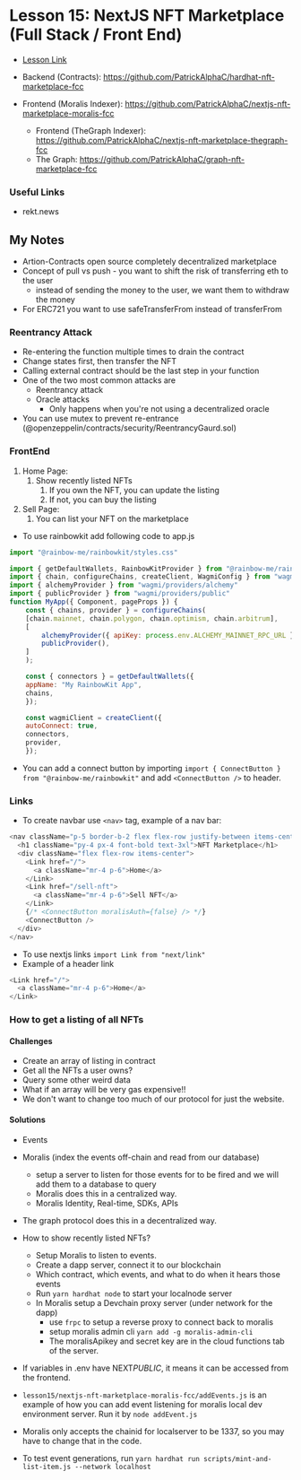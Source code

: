 # Lesson 15: NextJS NFT Marketplace (Full Stack / Front End)

- [Lesson Link](https://github.com/smartcontractkit/full-blockchain-solidity-course-js#lesson-15-nextjs-nft-marketplace-if-you-finish-this-lesson-you-are-a-full-stack-monster)

- Backend (Contracts): https://github.com/PatrickAlphaC/hardhat-nft-marketplace-fcc
- Frontend (Moralis Indexer): https://github.com/PatrickAlphaC/nextjs-nft-marketplace-moralis-fcc
  - Frontend (TheGraph Indexer): https://github.com/PatrickAlphaC/nextjs-nft-marketplace-thegraph-fcc
  - The Graph: https://github.com/PatrickAlphaC/graph-nft-marketplace-fcc

### Useful Links

- rekt.news

## My Notes

- Artion-Contracts open source completely decentralized marketplace
- Concept of pull vs push - you want to shift the risk of transferring eth to the user
  - instead of sending the money to the user, we want them to withdraw the money
- For ERC721 you want to use safeTransferFrom instead of transferFrom

### Reentrancy Attack

- Re-entering the function multiple times to drain the contract
- Change states first, then transfer the NFT
- Calling external contract should be the last step in your function
- One of the two most common attacks are
  - Reentrancy attack
  - Oracle attacks
    - Only happens when you're not using a decentralized oracle
- You can use mutex to prevent re-entrance (@openzeppelin/contracts/security/ReentrancyGaurd.sol)

### FrontEnd

1. Home Page:
   1. Show recently listed NFTs
      1. If you own the NFT, you can update the listing
      2. If not, you can buy the listing
2. Sell Page:
   1. You can list your NFT on the marketplace

- To use rainbowkit add following code to app.js

```js
import "@rainbow-me/rainbowkit/styles.css"

import { getDefaultWallets, RainbowKitProvider } from "@rainbow-me/rainbowkit"
import { chain, configureChains, createClient, WagmiConfig } from "wagmi"
import { alchemyProvider } from "wagmi/providers/alchemy"
import { publicProvider } from "wagmi/providers/public"
function MyApp({ Component, pageProps }) {
    const { chains, provider } = configureChains(
    [chain.mainnet, chain.polygon, chain.optimism, chain.arbitrum],
    [
        alchemyProvider({ apiKey: process.env.ALCHEMY_MAINNET_RPC_URL }),
        publicProvider(),
    ]
    );

    const { connectors } = getDefaultWallets({
    appName: "My RainbowKit App",
    chains,
    });

    const wagmiClient = createClient({
    autoConnect: true,
    connectors,
    provider,
    });
```

- You can add a connect button by importing `import { ConnectButton } from "@rainbow-me/rainbowkit"` and add `<ConnectButton />` to header.

### Links

- To create navbar use `<nav>` tag, example of a nav bar:

```js
<nav className="p-5 border-b-2 flex flex-row justify-between items-center">
  <h1 className="py-4 px-4 font-bold text-3xl">NFT Marketplace</h1>
  <div className="flex flex-row items-center">
    <Link href="/">
      <a className="mr-4 p-6">Home</a>
    </Link>
    <Link href="/sell-nft">
      <a className="mr-4 p-6">Sell NFT</a>
    </Link>
    {/* <ConnectButton moralisAuth={false} /> */}
    <ConnectButton />
  </div>
</nav>
```

- To use nextjs links `import Link from "next/link"`
- Example of a header link

```js
<Link href="/">
  <a className="mr-4 p-6">Home</a>
</Link>
```

### How to get a listing of all NFTs

#### Challenges

- Create an array of listing in contract
- Get all the NFTs a user owns?
- Query some other weird data
- What if an array will be very gas expensive!!
- We don't want to change too much of our protocol for just the website.

#### Solutions

- Events
- Moralis (index the events off-chain and read from our database)
  - setup a server to listen for those events for to be fired and we will add them to a database to query
  - Moralis does this in a centralized way.
  - Moralis Identity, Real-time, SDKs, APIs
- The graph protocol does this in a decentralized way.

- How to show recently listed NFTs?

  - Setup Moralis to listen to events.
  - Create a dapp server, connect it to our blockchain
  - Which contract, which events, and what to do when it hears those events
  - Run `yarn hardhat node` to start your localnode server
  - In Moralis setup a Devchain proxy server (under network for the dapp)
    - use `frpc` to setup a reverse proxy to connect back to moralis
    - setup moralis admin cli `yarn add -g moralis-admin-cli`
    - The moralisApikey and secret key are in the cloud functions tab of the server.

- If variables in .env have NEXT*PUBLIC*, it means it can be accessed from the frontend.
- `lesson15/nextjs-nft-marketplace-moralis-fcc/addEvents.js` is an example of how you can add event listening for moralis local dev environment server. Run it by `node addEvent.js`
- Moralis only accepts the chainid for localserver to be 1337, so you may have to change that in the code.
- To test event generations, run `yarn hardhat run scripts/mint-and-list-item.js --network localhost`
